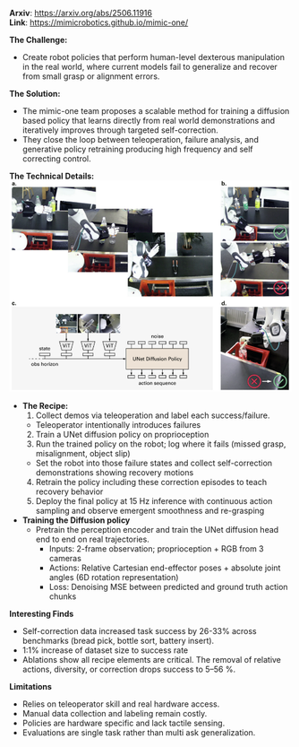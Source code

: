 **Arxiv**: https://arxiv.org/abs/2506.11916  
**Link**: https://mimicrobotics.github.io/mimic-one/  

**The Challenge:**  
- Create robot policies that perform human-level dexterous manipulation in the real world, where current models fail to generalize and recover from small grasp or alignment errors.

**The Solution:**  
- The mimic-one team proposes a scalable method for training a diffusion based policy that learns directly from real world demonstrations and iteratively improves through targeted self-correction.
- They close the loop between teleoperation, failure analysis, and generative policy retraining producing high frequency and self correcting control.

**The Technical Details:** 
![d](./images/mimic1.png)

- **The Recipe:**
  1. Collect demos via teleoperation and label each success/failure.
    - Teleoperator intentionally introduces failures
  2. Train a UNet diffusion policy on proprioception
  3. Run the trained policy on the robot; log where it fails (missed grasp, misalignment, object slip)
    - Set the robot into those failure states and collect self-correction demonstrations showing recovery motions
  4. Retrain the policy including these correction episodes to teach recovery behavior
  5. Deploy the final policy at 15 Hz inference with continuous action sampling and observe emergent smoothness and re-grasping
- **Training the Diffusion policy**
  - Pretrain the perception encoder and train the UNet diffusion head end to end on real trajectories.
    - Inputs: 2-frame observation; proprioception + RGB from 3 cameras
    - Actions: Relative Cartesian end-effector poses + absolute joint angles (6D rotation representation)
    - Loss: Denoising MSE between predicted and ground truth action chunks

**Interesting Finds**
- Self-correction data increased task success by 26-33% across benchmarks (bread pick, bottle sort, battery insert).
- 1:1% increase of dataset size to success rate
- Ablations show all recipe elements are critical. The removal of relative actions, diversity, or correction drops success to 5–56 %.

**Limitations**
- Relies on teleoperator skill and real hardware access.
- Manual data collection and labeling remain costly.
- Policies are hardware specific and lack tactile sensing.
- Evaluations are single task rather than multi ask generalization.
